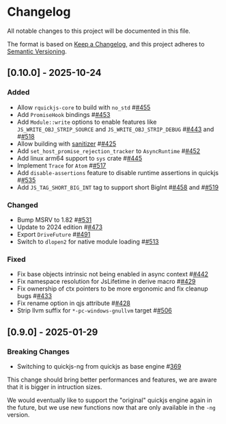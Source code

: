 # Changelog

All notable changes to this project will be documented in this file.

The format is based on [Keep a Changelog](https://keepachangelog.com/en/1.0.0/),
and this project adheres to [Semantic Versioning](https://semver.org/spec/v2.0.0.html).

## [0.10.0] - 2025-10-24

### Added

- Allow `rquickjs-core` to build with `no_std` #[#455](https://github.com/DelSkayn/rquickjs/pull/455)
- Add `PromiseHook` bindings #[#453](https://github.com/DelSkayn/rquickjs/pull/453)
- Add `Module::write` options to enable features like `JS_WRITE_OBJ_STRIP_SOURCE` and `JS_WRITE_OBJ_STRIP_DEBUG` #[#443](https://github.com/DelSkayn/rquickjs/pull/443) and #[#518](https://github.com/DelSkayn/rquickjs/pull/518)
- Allow building with [sanitizer](https://doc.rust-lang.org/beta/unstable-book/compiler-flags/sanitizer.html) #[#425](https://github.com/DelSkayn/rquickjs/pull/425)
- Add `set_host_promise_rejection_tracker` to `AsyncRuntime` #[#452](https://github.com/DelSkayn/rquickjs/pull/452)
- Add linux arm64 support to `sys` crate #[#445](https://github.com/DelSkayn/rquickjs/pull/445)
- Implement `Trace` for `Atom` #[#517](https://github.com/DelSkayn/rquickjs/pull/517)
- Add `disable-assertions` feature to disable runtime assertions in quickjs #[#535](https://github.com/DelSkayn/rquickjs/pull/535)
- Add `JS_TAG_SHORT_BIG_INT` tag to support short BigInt #[#458](https://github.com/DelSkayn/rquickjs/pull/458) and #[#519](https://github.com/DelSkayn/rquickjs/pull/519)

### Changed

- Bump MSRV to 1.82 #[#531](https://github.com/DelSkayn/rquickjs/pull/531)
- Update to 2024 edition #[#473](https://github.com/DelSkayn/rquickjs/pull/473)
- Export `DriveFuture` #[#491](https://github.com/DelSkayn/rquickjs/pull/491)
- Switch to `dlopen2` for native module loading #[#513](https://github.com/DelSkayn/rquickjs/pull/513)

### Fixed

- Fix base objects intrinsic not being enabled in async context #[#442](https://github.com/DelSkayn/rquickjs/pull/442)
- Fix namespace resolution for JsLifetime in derive macro #[#429](https://github.com/DelSkayn/rquickjs/pull/429)
- Fix ownership of ctx pointers to be more ergonomic and fix cleanup bugs #[#433](https://github.com/DelSkayn/rquickjs/pull/433)
- Fix rename option in qjs attribute #[#428](https://github.com/DelSkayn/rquickjs/pull/428)
- Strip llvm suffix for `*-pc-windows-gnullvm` target #[#506](https://github.com/DelSkayn/rquickjs/pull/506)

## [0.9.0] - 2025-01-29

### Breaking Changes

- Switching to quickjs-ng from quickjs as base engine #[369](https://github.com/DelSkayn/rquickjs/pull/369)

This change should bring better performances and features, we are aware that it is bigger in intruction sizes.

We would eventually like to support the "original" quickjs engine again in the future, but we use new functions now that are only available in the `-ng` version.
